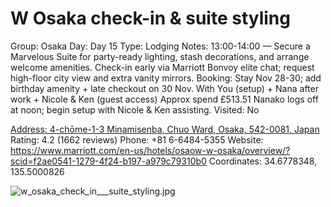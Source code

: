 # W Osaka check-in & suite styling

Group: Osaka
Day: Day 15
Type: Lodging
Notes: 13:00-14:00 — Secure a Marvelous Suite for party-ready lighting, stash decorations, and arrange welcome amenities. Check-in early via Marriott Bonvoy elite chat; request high-floor city view and extra vanity mirrors. Booking: Stay Nov 28-30; add birthday amenity + late checkout on 30 Nov. With You (setup) + Nana after work + Nicole & Ken (guest access) Approx spend £513.51 Nanako logs off at noon; begin setup with Nicole & Ken assisting.
Visited: No

[Address: 4-chōme-1-3 Minamisenba, Chuo Ward, Osaka, 542-0081, Japan](https://maps.google.com/?cid=2705746213831136029)
Rating: 4.2 (1662 reviews)
Phone: +81 6-6484-5355
Website: https://www.marriott.com/en-us/hotels/osaow-w-osaka/overview/?scid=f2ae0541-1279-4f24-b197-a979c79310b0
Coordinates: 34.6778348, 135.5000826

![w_osaka_check_in___suite_styling.jpg](W%20Osaka%20check-in%20-%20suite%20styling%20wosakachecki01f10baf9a/w_osaka_check_in___suite_styling.jpg)
